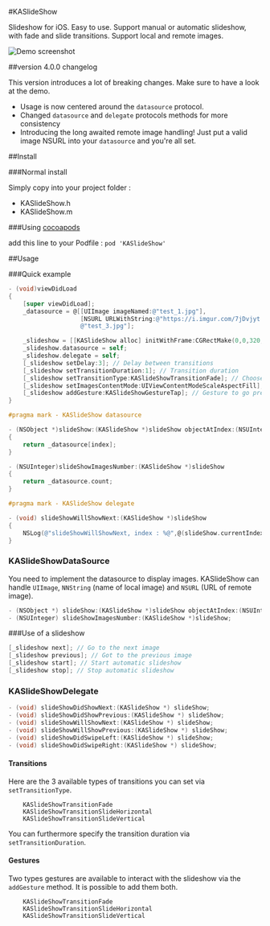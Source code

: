 #KASlideShow

Slideshow for iOS. Easy to use. Support manual or automatic slideshow, with fade and slide transitions. 
Support local and remote images.

![Demo screenshot](http://i.imgur.com/xTyqOtO.gif)


##version 4.0.0 changelog

This version introduces a lot of breaking changes. Make sure to have a look at the demo.

- Usage is now centered around the `datasource` protocol. 
- Changed `datasource` and `delegate` protocols methods for more consistency
- Introducing the long awaited remote image handling! Just put a valid image NSURL into your `datasource` and you're all set. 

##Install

###Normal install

Simply copy into your project folder :

 * KASlideShow.h
 * KASlideShow.m


###Using [cocoapods](http://cocoapods.org)

add this line to your Podfile :
`pod 'KASlideShow'`

##Usage

###Quick example

```objective-c
- (void)viewDidLoad
{
    [super viewDidLoad];
    _datasource = @[[UIImage imageNamed:@"test_1.jpg"],
                    [NSURL URLWithString:@"https://i.imgur.com/7jDvjyt.jpg"],
                    @"test_3.jpg"];

    _slideshow = [[KASlideShow alloc] initWithFrame:CGRectMake(0,0,320,250)];
    _slideshow.datasource = self;
    _slideshow.delegate = self;
    [_slideshow setDelay:3]; // Delay between transitions
    [_slideshow setTransitionDuration:1]; // Transition duration
    [_slideshow setTransitionType:KASlideShowTransitionFade]; // Choose a transition type 
    [_slideshow setImagesContentMode:UIViewContentModeScaleAspectFill]; // Choose a content mode for images to display
    [_slideshow addGesture:KASlideShowGestureTap]; // Gesture to go previous/next directly on the image
}

#pragma mark - KASlideShow datasource

- (NSObject *)slideShow:(KASlideShow *)slideShow objectAtIndex:(NSUInteger)index
{
    return _datasource[index];
}

- (NSUInteger)slideShowImagesNumber:(KASlideShow *)slideShow
{
    return _datasource.count;
}

#pragma mark - KASlideShow delegate

- (void) slideShowWillShowNext:(KASlideShow *)slideShow
{
    NSLog(@"slideShowWillShowNext, index : %@",@(slideShow.currentIndex));
}
```

### KASlideShowDataSource

You need to implement the datasource to display images.
KASlideShow can handle `UIImage`, `NNString` (name of local image) and `NSURL` (URL of remote image).

```objective-c
- (NSObject *) slideShow:(KASlideShow *)slideShow objectAtIndex:(NSUInteger)index;
- (NSUInteger) slideShowImagesNumber:(KASlideShow *)slideShow;
```

###Use of a slideshow

```objective-c
[_slideshow next]; // Go to the next image
[_slideshow previous]; // Got to the previous image
[_slideshow start]; // Start automatic slideshow
[_slideshow stop]; // Stop automatic slideshow
```

### KASlideShowDelegate

```objective-c
- (void) slideShowDidShowNext:(KASlideShow *) slideShow;
- (void) slideShowDidShowPrevious:(KASlideShow *) slideShow;
- (void) slideShowWillShowNext:(KASlideShow *) slideShow;
- (void) slideShowWillShowPrevious:(KASlideShow *) slideShow;
- (void) slideShowDidSwipeLeft:(KASlideShow *) slideShow;
- (void) slideShowDidSwipeRight:(KASlideShow *) slideShow;
```

#### Transitions

Here are the 3 available types of transitions you can set via `setTransitionType`.

```
    KASlideShowTransitionFade
    KASlideShowTransitionSlideHorizontal
    KASlideShowTransitionSlideVertical
```

You can furthermore specify the transition duration via `setTransitionDuration`.

#### Gestures

Two types gestures are available to interact with the slideshow via the `addGesture` method. It is possible to add them both.

```
    KASlideShowTransitionFade
    KASlideShowTransitionSlideHorizontal
    KASlideShowTransitionSlideVertical
```
